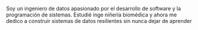 Soy un ingeniero de datos apasionado por el desarrollo de software y la programación de sistemas. Estudié inge niñería biomédica y ahora me dedico a construir sistemas de datos resilientes sin nunca dejar de aprender